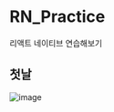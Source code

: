 # RN_Practice
리액트 네이티브 연습해보기

## 첫날
![image](https://github.com/user-attachments/assets/a01b1437-a198-4bfe-8354-a4c7fee9c834)
